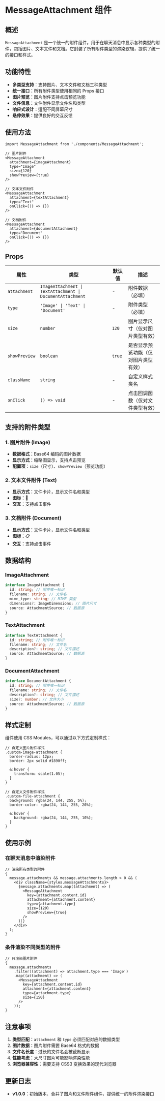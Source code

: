 # MessageAttachment 组件

## 概述

`MessageAttachment` 是一个统一的附件组件，用于在聊天消息中显示各种类型的附件，包括图片、文本文件和文档。它封装了所有附件类型的渲染逻辑，提供了统一的接口和样式。

## 功能特性

- **多类型支持**：支持图片、文本文件和文档三种类型
- **统一接口**：所有附件类型使用相同的 Props 接口
- **图片预览**：图片附件支持点击预览功能
- **文件信息**：文件附件显示文件名和类型
- **响应式设计**：适配不同屏幕尺寸
- **悬停效果**：提供良好的交互反馈

## 使用方法

```tsx
import MessageAttachment from './components/MessageAttachment';

// 图片附件
<MessageAttachment
  attachment={imageAttachment}
  type="Image"
  size={120}
  showPreview={true}
/>

// 文本文件附件
<MessageAttachment
  attachment={textAttachment}
  type="Text"
  onClick={() => {}}
/>

// 文档附件
<MessageAttachment
  attachment={documentAttachment}
  type="Document"
  onClick={() => {}}
/>
```

## Props

| 属性 | 类型 | 默认值 | 描述 |
| --- | --- | --- | --- |
| `attachment` | `ImageAttachment \| TextAttachment \| DocumentAttachment` | - | 附件数据（必填） |
| `type` | `'Image' \| 'Text' \| 'Document'` | - | 附件类型（必填） |
| `size` | `number` | `120` | 图片显示尺寸（仅对图片类型有效） |
| `showPreview` | `boolean` | `true` | 是否显示预览功能（仅对图片类型有效） |
| `className` | `string` | - | 自定义样式类名 |
| `onClick` | `() => void` | - | 点击回调函数（仅对文件类型有效） |

## 支持的附件类型

### 1. 图片附件 (Image)

- **数据格式**：Base64 编码的图片数据
- **显示方式**：缩略图显示，支持点击预览
- **配置项**：`size`（尺寸）、`showPreview`（预览功能）

### 2. 文本文件附件 (Text)

- **显示方式**：文件卡片，显示文件名和类型
- **图标**：📄
- **交互**：支持点击事件

### 3. 文档附件 (Document)

- **显示方式**：文件卡片，显示文件名和类型
- **图标**：📋
- **交互**：支持点击事件

## 数据结构

### ImageAttachment

```typescript
interface ImageAttachment {
  id: string; // 附件唯一标识
  filename: string; // 文件名
  mime_type: string; // MIME 类型
  dimensions?: ImageDimensions; // 图片尺寸
  source: AttachmentSource; // 数据源
}
```

### TextAttachment

```typescript
interface TextAttachment {
  id: string; // 附件唯一标识
  filename: string; // 文件名
  description?: string; // 文件描述
  source: AttachmentSource; // 数据源
}
```

### DocumentAttachment

```typescript
interface DocumentAttachment {
  id: string; // 附件唯一标识
  filename: string; // 文件名
  description?: string; // 文件描述
  size?: number; // 文件大小
  source: AttachmentSource; // 数据源
}
```

## 样式定制

组件使用 CSS Modules，可以通过以下方式定制样式：

```less
// 自定义图片附件样式
.custom-image-attachment {
  border-radius: 12px;
  border: 2px solid #1890ff;

  &:hover {
    transform: scale(1.05);
  }
}

// 自定义文件附件样式
.custom-file-attachment {
  background: rgba(24, 144, 255, 5%);
  border-color: rgba(24, 144, 255, 20%);

  &:hover {
    background: rgba(24, 144, 255, 10%);
  }
}
```

## 使用示例

### 在聊天消息中渲染附件

```tsx
// 渲染所有类型的附件
{
  message.attachments && message.attachments.length > 0 && (
    <div className={styles.messageAttachments}>
      {message.attachments.map((attachment) => (
        <MessageAttachment
          key={attachment.content.id}
          attachment={attachment.content}
          type={attachment.type}
          size={120}
          showPreview={true}
        />
      ))}
    </div>
  );
}
```

### 条件渲染不同类型的附件

```tsx
// 只渲染图片附件
{
  message.attachments
    .filter((attachment) => attachment.type === 'Image')
    .map((attachment) => (
      <MessageAttachment
        key={attachment.content.id}
        attachment={attachment.content}
        type={attachment.type}
        size={150}
      />
    ));
}
```

## 注意事项

1. **类型匹配**：`attachment` 和 `type` 必须匹配对应的数据类型
2. **图片数据**：图片附件需要 Base64 格式的数据
3. **文件名长度**：过长的文件名会被截断显示
4. **性能考虑**：大尺寸图片可能影响渲染性能
5. **浏览器兼容性**：需要支持 CSS3 变换效果的现代浏览器

## 更新日志

- **v1.0.0**：初始版本，合并了图片和文件附件组件，提供统一的附件渲染接口
